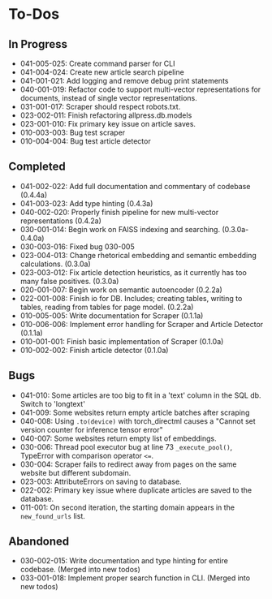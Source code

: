 # To-Dos

## In Progress

- 041-005-025: Create command parser for CLI
- 041-004-024: Create new article search pipeline
- 041-001-021: Add logging and remove debug print statements
- 040-001-019: Refactor code to support multi-vector representations for documents, instead of single vector
representations.
- 031-001-017: Scraper should respect robots.txt.
- 023-002-011: Finish refactoring allpress.db.models
- 023-001-010: Fix primary key issue on article saves.
- 010-003-003: Bug test scraper
- 010-004-004: Bug test article detector

## Completed

- 041-002-022: Add full documentation and commentary of codebase (0.4.4a)
- 041-003-023: Add type hinting (0.4.3a)
- 040-002-020: Properly finish pipeline for new multi-vector representations (0.4.2a)
- 030-001-014: Begin work on FAISS indexing and searching. (0.3.0a-0.4.0a)
- 030-003-016: Fixed bug 030-005 
- 023-004-013: Change rhetorical embedding and semantic embedding calculations. (0.3.0a)
- 023-003-012: Fix article detection heuristics, as it currently has too many false positives. (0.3.0a)
- 020-001-007: Begin work on semantic autoencoder (0.2.2a)
- 022-001-008: Finish io for DB. Includes; creating tables, writing to tables, reading from tables for page model. (0.2.2a)
- 010-005-005: Write documentation for Scraper (0.1.1a)
- 010-006-006: Implement error handling for Scraper and Article Detector (0.1.1a)
- 010-001-001: Finish basic implementation of Scraper (0.1.0a)
- 010-002-002: Finish article detector (0.1.0a)


## Bugs

- 041-010: Some articles are too big to fit in a 'text' column in the SQL db. Switch to 'longtext'
- 041-009: Some websites return empty article batches after scraping
- 040-008: Using `.to(device)` with torch_directml causes a "Cannot set version counter for inference tensor error"
- 040-007: Some websites return empty list of embeddings.
- 030-006: Thread pool executor bug at line 73 `_execute_pool()`, TypeError with comparison operator `<=`.
- 030-004: Scraper fails to redirect away from pages on the same website but different subdomain.
- 023-003: AttributeErrors on saving to database.
- 022-002: Primary key issue where duplicate articles are saved to the database. 
- 011-001: On second iteration, the starting domain appears in the `new_found_urls` list.


## Abandoned

- 030-002-015: Write documentation and type hinting for entire codebase. (Merged into new todos)
- 033-001-018: Implement proper search function in CLI. (Merged into new todos)